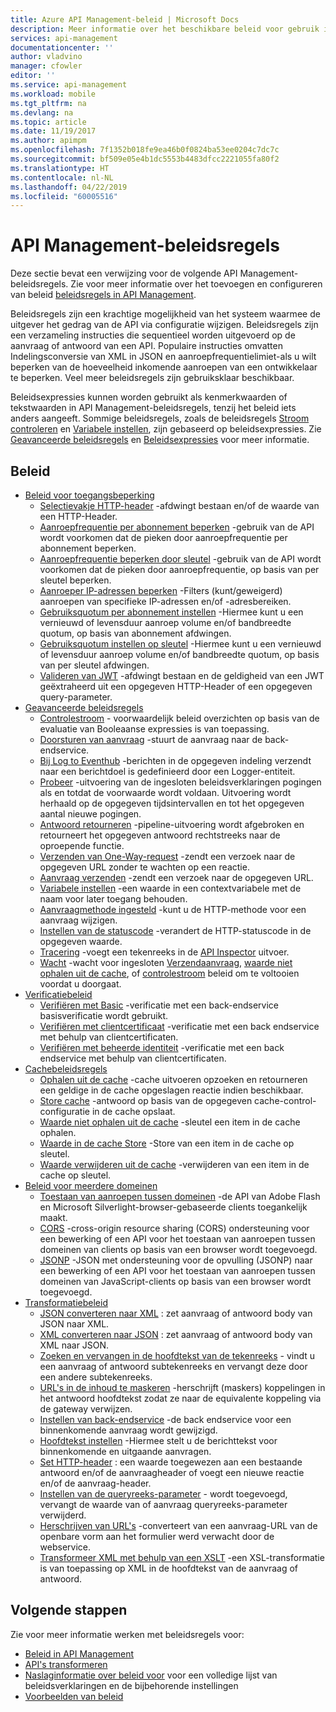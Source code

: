 ```yaml
---
title: Azure API Management-beleid | Microsoft Docs
description: Meer informatie over het beschikbare beleid voor gebruik in Azure API Management.
services: api-management
documentationcenter: ''
author: vladvino
manager: cfowler
editor: ''
ms.service: api-management
ms.workload: mobile
ms.tgt_pltfrm: na
ms.devlang: na
ms.topic: article
ms.date: 11/19/2017
ms.author: apimpm
ms.openlocfilehash: 7f1352b018fe9ea46b0f0824ba53ee0204c7dc7c
ms.sourcegitcommit: bf509e05e4b1dc5553b4483dfcc2221055fa80f2
ms.translationtype: HT
ms.contentlocale: nl-NL
ms.lasthandoff: 04/22/2019
ms.locfileid: "60005516"
---
```

# <a name="api-management-policies"></a>API Management-beleidsregels
Deze sectie bevat een verwijzing voor de volgende API Management-beleidsregels. Zie voor meer informatie over het toevoegen en configureren van beleid [beleidsregels in API Management](api-management-howto-policies.md).  
  
 Beleidsregels zijn een krachtige mogelijkheid van het systeem waarmee de uitgever het gedrag van de API via configuratie wijzigen. Beleidsregels zijn een verzameling instructies die sequentieel worden uitgevoerd op de aanvraag of antwoord van een API. Populaire instructies omvatten Indelingsconversie van XML in JSON en aanroepfrequentielimiet-als u wilt beperken van de hoeveelheid inkomende aanroepen van een ontwikkelaar te beperken. Veel meer beleidsregels zijn gebruiksklaar beschikbaar.  
  
 Beleidsexpressies kunnen worden gebruikt als kenmerkwaarden of tekstwaarden in API Management-beleidsregels, tenzij het beleid iets anders aangeeft. Sommige beleidsregels, zoals de beleidsregels [Stroom controleren](api-management-advanced-policies.md#choose) en [Variabele instellen](api-management-advanced-policies.md#set-variable), zijn gebaseerd op beleidsexpressies. Zie [Geavanceerde beleidsregels](api-management-advanced-policies.md#AdvancedPolicies) en [Beleidsexpressies](api-management-policy-expressions.md) voor meer informatie.  
  
##  <a name="ProxyPolicies"></a> Beleid  
  
-   [Beleid voor toegangsbeperking](api-management-access-restriction-policies.md#AccessRestrictionPolicies)  
    -   [Selectievakje HTTP-header](api-management-access-restriction-policies.md#CheckHTTPHeader) -afdwingt bestaan en/of de waarde van een HTTP-Header.  
    -   [Aanroepfrequentie per abonnement beperken](api-management-access-restriction-policies.md#LimitCallRate) -gebruik van de API wordt voorkomen dat de pieken door aanroepfrequentie per abonnement beperken.  
    -   [Aanroepfrequentie beperken door sleutel](api-management-access-restriction-policies.md#LimitCallRateByKey) -gebruik van de API wordt voorkomen dat de pieken door aanroepfrequentie, op basis van per sleutel beperken.  
    -   [Aanroeper IP-adressen beperken](api-management-access-restriction-policies.md#RestrictCallerIPs) -Filters (kunt/geweigerd) aanroepen van specifieke IP-adressen en/of -adresbereiken.  
    -   [Gebruiksquotum per abonnement instellen](api-management-access-restriction-policies.md#SetUsageQuota) -Hiermee kunt u een vernieuwd of levensduur aanroep volume en/of bandbreedte quotum, op basis van abonnement afdwingen.  
    -   [Gebruiksquotum instellen op sleutel](api-management-access-restriction-policies.md#SetUsageQuotaByKey) -Hiermee kunt u een vernieuwd of levensduur aanroep volume en/of bandbreedte quotum, op basis van per sleutel afdwingen.  
    -   [Valideren van JWT](api-management-access-restriction-policies.md#ValidateJWT) -afdwingt bestaan en de geldigheid van een JWT geëxtraheerd uit een opgegeven HTTP-Header of een opgegeven query-parameter.  
-   [Geavanceerde beleidsregels](api-management-advanced-policies.md#AdvancedPolicies)  
    -   [Controlestroom](api-management-advanced-policies.md#choose) - voorwaardelijk beleid overzichten op basis van de evaluatie van Booleaanse expressies is van toepassing.  
    -   [Doorsturen van aanvraag](api-management-advanced-policies.md#ForwardRequest) -stuurt de aanvraag naar de back-endservice.  
    -   [Bij Log to Eventhub](api-management-advanced-policies.md#log-to-eventhub) -berichten in de opgegeven indeling verzendt naar een berichtdoel is gedefinieerd door een Logger-entiteit.  
    -   [Probeer](api-management-advanced-policies.md#Retry) -uitvoering van de ingesloten beleidsverklaringen pogingen als en totdat de voorwaarde wordt voldaan. Uitvoering wordt herhaald op de opgegeven tijdsintervallen en tot het opgegeven aantal nieuwe pogingen.  
    -   [Antwoord retourneren](api-management-advanced-policies.md#ReturnResponse) -pipeline-uitvoering wordt afgebroken en retourneert het opgegeven antwoord rechtstreeks naar de oproepende functie.  
    -   [Verzenden van One-Way-request](api-management-advanced-policies.md#SendOneWayRequest) -zendt een verzoek naar de opgegeven URL zonder te wachten op een reactie.  
    -   [Aanvraag verzenden](api-management-advanced-policies.md#SendRequest) -zendt een verzoek naar de opgegeven URL.  
    -   [Variabele instellen](api-management-advanced-policies.md#set-variable) -een waarde in een contextvariabele met de naam voor later toegang behouden.  
    -   [Aanvraagmethode ingesteld](api-management-advanced-policies.md#SetRequestMethod) -kunt u de HTTP-methode voor een aanvraag wijzigen.  
    -   [Instellen van de statuscode](api-management-advanced-policies.md#SetStatus) -verandert de HTTP-statuscode in de opgegeven waarde.  
    -   [Tracering](api-management-advanced-policies.md#Trace) -voegt een tekenreeks in de [API Inspector](https://azure.microsoft.com/documentation/articles/api-management-howto-api-inspector/) uitvoer.  
    -   [Wacht](api-management-advanced-policies.md#Wait) -wacht voor ingesloten [Verzendaanvraag](api-management-advanced-policies.md#SendRequest), [waarde niet ophalen uit de cache](api-management-caching-policies.md#GetFromCacheByKey), of [controlestroom](api-management-advanced-policies.md#choose) beleid om te voltooien voordat u doorgaat.  
-   [Verificatiebeleid](api-management-authentication-policies.md#AuthenticationPolicies)  
    -   [Verifiëren met Basic](api-management-authentication-policies.md#Basic) -verificatie met een back-endservice basisverificatie wordt gebruikt.  
    -   [Verifiëren met clientcertificaat](api-management-authentication-policies.md#ClientCertificate) -verificatie met een back endservice met behulp van clientcertificaten.  
    -   [Verifiëren met beheerde identiteit](api-management-authentication-policies.md#ManagedIdentity) -verificatie met een back endservice met behulp van clientcertificaten.  
-   [Cachebeleidsregels](api-management-caching-policies.md#CachingPolicies)  
    -   [Ophalen uit de cache](api-management-caching-policies.md#GetFromCache) -cache uitvoeren opzoeken en retourneren een geldige in de cache opgeslagen reactie indien beschikbaar.  
    -   [Store cache](api-management-caching-policies.md#StoreToCache) -antwoord op basis van de opgegeven cache-control-configuratie in de cache opslaat.  
    -   [Waarde niet ophalen uit de cache](api-management-caching-policies.md#GetFromCacheByKey) -sleutel een item in de cache ophalen.  
    -   [Waarde in de cache Store](api-management-caching-policies.md#StoreToCacheByKey) -Store van een item in de cache op sleutel.  
    -   [Waarde verwijderen uit de cache](api-management-caching-policies.md#RemoveCacheByKey) -verwijderen van een item in de cache op sleutel.  
-   [Beleid voor meerdere domeinen](api-management-cross-domain-policies.md#CrossDomainPolicies)  
    -   [Toestaan van aanroepen tussen domeinen](api-management-cross-domain-policies.md#AllowCrossDomainCalls) -de API van Adobe Flash en Microsoft Silverlight-browser-gebaseerde clients toegankelijk maakt.  
    -   [CORS](api-management-cross-domain-policies.md#CORS) -cross-origin resource sharing (CORS) ondersteuning voor een bewerking of een API voor het toestaan van aanroepen tussen domeinen van clients op basis van een browser wordt toegevoegd.  
    -   [JSONP](api-management-cross-domain-policies.md#JSONP) -JSON met ondersteuning voor de opvulling (JSONP) naar een bewerking of een API voor het toestaan van aanroepen tussen domeinen van JavaScript-clients op basis van een browser wordt toegevoegd.  
-   [Transformatiebeleid](api-management-transformation-policies.md#TransformationPolicies)  
    -   [JSON converteren naar XML](api-management-transformation-policies.md#ConvertJSONtoXML) : zet aanvraag of antwoord body van JSON naar XML.  
    -   [XML converteren naar JSON](api-management-transformation-policies.md#ConvertXMLtoJSON) : zet aanvraag of antwoord body van XML naar JSON.  
    -   [Zoeken en vervangen in de hoofdtekst van de tekenreeks](api-management-transformation-policies.md#Findandreplacestringinbody) - vindt u een aanvraag of antwoord subtekenreeks en vervangt deze door een andere subtekenreeks.  
    -   [URL's in de inhoud te maskeren](api-management-transformation-policies.md#MaskURLSContent) -herschrijft (maskers) koppelingen in het antwoord hoofdtekst zodat ze naar de equivalente koppeling via de gateway verwijzen.  
    -   [Instellen van back-endservice](api-management-transformation-policies.md#SetBackendService) -de back endservice voor een binnenkomende aanvraag wordt gewijzigd.  
    -   [Hoofdtekst instellen](api-management-transformation-policies.md#SetBody) -Hiermee stelt u de berichttekst voor binnenkomende en uitgaande aanvragen.  
    -   [Set HTTP-header](api-management-transformation-policies.md#SetHTTPheader) : een waarde toegewezen aan een bestaande antwoord en/of de aanvraagheader of voegt een nieuwe reactie en/of de aanvraag-header.  
    -   [Instellen van de queryreeks-parameter](api-management-transformation-policies.md#SetQueryStringParameter) - wordt toegevoegd, vervangt de waarde van of aanvraag queryreeks-parameter verwijderd.  
    -   [Herschrijven van URL's](api-management-transformation-policies.md#RewriteURL) -converteert van een aanvraag-URL van de openbare vorm aan het formulier werd verwacht door de webservice.  
    -   [Transformeer XML met behulp van een XSLT](api-management-transformation-policies.md#XSLTransform) -een XSL-transformatie is van toepassing op XML in de hoofdtekst van de aanvraag of antwoord.  



## <a name="next-steps"></a>Volgende stappen
Zie voor meer informatie werken met beleidsregels voor:

+ [Beleid in API Management](api-management-howto-policies.md)
+ [API's transformeren](transform-api.md)
+ [Naslaginformatie over beleid voor](api-management-policy-reference.md) voor een volledige lijst van beleidsverklaringen en de bijbehorende instellingen
+ [Voorbeelden van beleid](policy-samples.md)   
